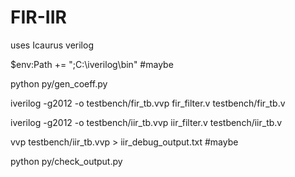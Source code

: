 # FIR-IIR

uses Icaurus verilog

$env:Path += ";C:\iverilog\bin"                     #maybe

python py/gen_coeff.py

iverilog -g2012 -o testbench/fir_tb.vvp fir_filter.v testbench/fir_tb.v

iverilog -g2012 -o testbench/iir_tb.vvp iir_filter.v testbench/iir_tb.v

vvp testbench/iir_tb.vvp > iir_debug_output.txt     #maybe

python py/check_output.py